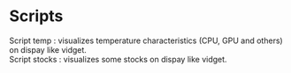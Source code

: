 # Scripts

Script temp : visualizes temperature characteristics (CPU, GPU and others) on dispay like vidget.<br>
Script stocks : visualizes some stocks on dispay like vidget.
